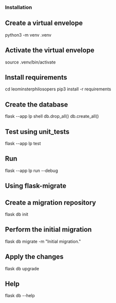 ### Installation 
## Create a virtual envelope 
python3 -m venv .venv

## Activate the virtual envelope
source .venv/bin/activate

## Install requirements
cd leominsterphilosopers 
pip3 install -r requirements

## Create the database
flask --app lp shell 
db.drop_all() 
db.create_all()

## Test using unit_tests
flask --app lp test

## Run
flask --app lp run --debug

## Using flask-migrate
## Create a migration repository
flask db init
## Perform the initial migration
flask db migrate -m "Initial migration."
## Apply the changes
flask db upgrade
## Help
flask db --help
